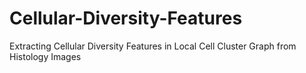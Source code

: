 # Cellular-Diversity-Features
Extracting Cellular Diversity Features in Local Cell Cluster Graph from Histology Images

